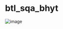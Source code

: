 # btl_sqa_bhyt
![image](https://github.com/maidat1708/btl_sqa_bhyt/assets/92356899/8244edee-98dd-41c3-93a8-12105f21283d)
